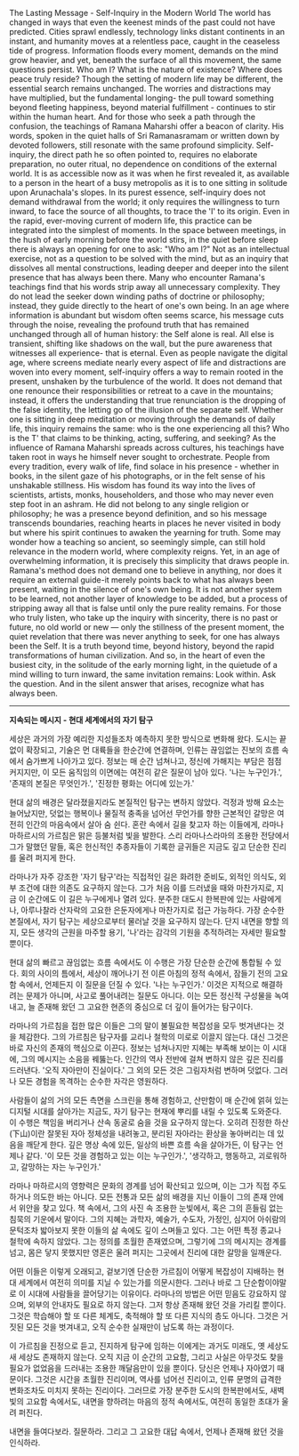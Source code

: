 The Lasting Message - Self-Inquiry in the Modern World
The world has changed in ways that even the keenest minds of the past could not have predicted. Cities sprawl endlessly, technology links distant continents in an instant, and humanity moves at a relentless pace, caught in the ceaseless tide of progress. Information floods every moment, demands on the mind grow heavier, and yet, beneath the surface of all this movement, the same questions persist. Who am I? What is the nature of existence? Where does peace truly reside?
Though the setting of modern life may be different, the essential search remains unchanged. The worries and distractions may have multiplied, but the fundamental longing- the pull toward something beyond fleeting happiness, beyond material fulfillment - continues to stir within the human heart. And for those who seek a path through the confusion, the teachings of Ramana Maharshi offer a beacon of clarity. His words, spoken in the quiet halls of Sri Ramanasramam or written down by devoted followers, still resonate with the same profound simplicity.
Self-inquiry, the direct path he so often pointed to, requires no elaborate preparation, no outer ritual, no dependence on conditions of the external world. It is as accessible now as it was when he first revealed it, as available to a person in the heart of a busy metropolis as it is to one sitting in solitude upon Arunachala's slopes. In its purest essence, self-inquiry does not demand withdrawal from the world; it only requires the willingness to turn inward, to face the source of all thoughts, to trace the 'I' to its origin.
Even in the rapid, ever-moving current of modern life, this practice can be integrated into the simplest of moments. In the space between meetings, in the hush of early morning before the world stirs, in the quiet before sleep there is always an opening for one to ask: "Who am I?" Not as an intellectual exercise, not as a question to be solved with the mind, but as an inquiry that dissolves all mental constructions, leading deeper and deeper into the silent presence that has always been there.
Many who encounter Ramana's teachings find that his words strip away all unnecessary complexity. They do not lead the seeker down winding paths of doctrine or philosophy; instead, they guide directly to the heart of one's own being. In an age where information is abundant but wisdom often seems scarce, his message cuts through the noise, revealing the profound truth that has remained unchanged through all of human history: the Self alone is real. All else is transient, shifting like shadows on the wall, but the pure awareness that witnesses all experience- that is eternal.
Even as people navigate the digital age, where screens mediate nearly every aspect of life and distractions are woven into every moment, self-inquiry offers a way to remain rooted in the present, unshaken by the turbulence of the world. It does not demand that one renounce their responsibilities or retreat to a cave in the mountains; instead, it offers the understanding that true renunciation is the dropping of the false identity, the letting go of the illusion of the separate self. Whether one is sitting in deep meditation or moving through the demands of daily life, this inquiry remains the same: who is the one experiencing all this? Who is the T' that claims to be thinking, acting, suffering, and seeking?
As the influence of Ramana Maharshi spreads across cultures, his teachings have taken root in ways he himself never sought to orchestrate. People from every tradition, every walk of life, find solace in his presence - whether in books, in the silent gaze of his photographs, or in the felt sense of his unshakable stillness. His wisdom has found its way into the lives of scientists, artists, monks, householders, and those who may never even step foot in an ashram. He did not belong to any single religion or philosophy; he was a presence beyond definition, and so his message transcends boundaries, reaching hearts in places he never visited in body but where his spirit continues to awaken the yearning for truth.
Some may wonder how a teaching so ancient, so seemingly simple, can still hold relevance in the modern world, where complexity reigns. Yet, in an age of overwhelming information, it is precisely this simplicity that draws people in. Ramana's method does not demand one to believe in anything, nor does it require an external guide-it merely points back to what has always been present, waiting in the silence of one's own being. It is not another system to be learned, not another layer of knowledge to be added, but a process of stripping away all that is false until only the pure reality remains.
For those who truly listen, who take up the inquiry with sincerity, there is no past or future, no old world or new — only the stillness of the present moment, the quiet revelation that there was never anything to seek, for one has always been the Self. It is a truth beyond time, beyond history, beyond the rapid transformations of human civilization. And so, in the heart of even the busiest city, in the solitude of the early morning light, in the quietude of a mind willing to turn inward, the same invitation remains:
Look within. Ask the question. And in the silent answer that arises, recognize what has always been.

---

**지속되는 메시지 - 현대 세계에서의 자기 탐구**

세상은 과거의 가장 예리한 지성들조차 예측하지 못한 방식으로 변화해 왔다. 도시는 끝없이 확장되고, 기술은 먼 대륙들을 한순간에 연결하며, 인류는 끊임없는 진보의 흐름 속에서 숨가쁘게 나아가고 있다. 정보는 매 순간 넘쳐나고, 정신에 가해지는 부담은 점점 커지지만, 이 모든 움직임의 이면에는 여전히 같은 질문이 남아 있다. '나는 누구인가.', '존재의 본질은 무엇인가.', '진정한 평화는 어디에 있는가.'

현대 삶의 배경은 달라졌을지라도 본질적인 탐구는 변하지 않았다. 걱정과 방해 요소는 늘어났지만, 덧없는 행복이나 물질적 충족을 넘어선 무언가를 향한 근본적인 갈망은 여전히 인간의 마음속에서 살아 숨 쉰다. 혼란 속에서 길을 찾고자 하는 이들에게, 라마나 마하르시의 가르침은 맑은 등불처럼 빛을 발한다. 스리 라마나스라마의 조용한 전당에서 그가 말했던 말들, 혹은 헌신적인 추종자들이 기록한 글귀들은 지금도 깊고 단순한 진리를 울려 퍼지게 한다.

라마나가 자주 강조한 '자기 탐구'라는 직접적인 길은 화려한 준비도, 외적인 의식도, 외부 조건에 대한 의존도 요구하지 않는다. 그가 처음 이를 드러냈을 때와 마찬가지로, 지금 이 순간에도 이 길은 누구에게나 열려 있다. 분주한 대도시 한복판에 있는 사람에게나, 아루나찰라 산자락의 고요한 은둔자에게나 마찬가지로 접근 가능하다. 가장 순수한 본질에서, 자기 탐구는 세상으로부터 물러날 것을 요구하지 않는다. 단지 내면을 향할 의지, 모든 생각의 근원을 마주할 용기, '나'라는 감각의 기원을 추적하려는 자세만 필요할 뿐이다.

현대 삶의 빠르고 끊임없는 흐름 속에서도 이 수행은 가장 단순한 순간에 통합될 수 있다. 회의 사이의 틈에서, 세상이 깨어나기 전 이른 아침의 정적 속에서, 잠들기 전의 고요함 속에서, 언제든지 이 질문을 던질 수 있다. '나는 누구인가.' 이것은 지적으로 해결하려는 문제가 아니며, 사고로 풀어내려는 질문도 아니다. 이는 모든 정신적 구성물을 녹여내고, 늘 존재해 왔던 그 고요한 현존의 중심으로 더 깊이 들어가는 탐구이다.

라마나의 가르침을 접한 많은 이들은 그의 말이 불필요한 복잡성을 모두 벗겨낸다는 것을 체감한다. 그의 가르침은 탐구자를 교리나 철학의 미로로 이끌지 않는다. 대신 그것은 바로 자신의 존재의 핵심으로 이끈다. 정보는 넘쳐나지만 지혜는 부족해 보이는 이 시대에, 그의 메시지는 소음을 꿰뚫는다. 인간의 역사 전반에 걸쳐 변하지 않은 깊은 진리를 드러낸다. '오직 자아만이 진실이다.' 그 외의 모든 것은 그림자처럼 변하며 덧없다. 그러나 모든 경험을 목격하는 순수한 자각은 영원하다.

사람들이 삶의 거의 모든 측면을 스크린을 통해 경험하고, 산만함이 매 순간에 얽혀 있는 디지털 시대를 살아가는 지금도, 자기 탐구는 현재에 뿌리를 내릴 수 있도록 도와준다. 이 수행은 책임을 버리거나 산속 동굴로 숨을 것을 요구하지 않는다. 오히려 진정한 하산(下山)이란 잘못된 자아 정체성을 내려놓고, 분리된 자아라는 환상을 놓아버리는 데 있음을 깨닫게 한다. 깊은 명상 속에 있든, 일상의 바쁜 흐름 속을 살아가든, 이 탐구는 언제나 같다. '이 모든 것을 경험하고 있는 이는 누구인가.', '생각하고, 행동하고, 괴로워하고, 갈망하는 자는 누구인가.'

라마나 마하르시의 영향력은 문화의 경계를 넘어 확산되고 있으며, 이는 그가 직접 주도하거나 의도한 바는 아니다. 모든 전통과 모든 삶의 배경을 지닌 이들이 그의 존재 안에서 위안을 찾고 있다. 책 속에서, 그의 사진 속 조용한 눈빛에서, 혹은 그의 흔들림 없는 침묵의 기운에서 말이다. 그의 지혜는 과학자, 예술가, 수도자, 가정인, 심지어 아쉬람의 문턱조차 밟아보지 못한 이들의 삶 속에도 깊이 스며들고 있다. 그는 어떤 특정 종교나 철학에 속하지 않았다. 그는 정의를 초월한 존재였으며, 그렇기에 그의 메시지는 경계를 넘고, 몸은 닿지 못했지만 영혼은 울려 퍼지는 그곳에서 진리에 대한 갈망을 일깨운다.

어떤 이들은 이렇게 오래되고, 겉보기엔 단순한 가르침이 어떻게 복잡성이 지배하는 현대 세계에서 여전히 의미를 지닐 수 있는가를 의문시한다. 그러나 바로 그 단순함이야말로 이 시대에 사람들을 끌어당기는 이유이다. 라마나의 방법은 어떤 믿음도 강요하지 않으며, 외부의 안내자도 필요로 하지 않는다. 그저 항상 존재해 왔던 것을 가리킬 뿐이다. 그것은 학습해야 할 또 다른 체계도, 축적해야 할 또 다른 지식의 층도 아니다. 그것은 거짓된 모든 것을 벗겨내고, 오직 순수한 실재만이 남도록 하는 과정이다.

이 가르침을 진정으로 듣고, 진지하게 탐구에 임하는 이에게는 과거도 미래도, 옛 세상도 새 세상도 존재하지 않는다. 오직 지금 이 순간의 고요함, 그리고 사실은 아무것도 찾을 필요가 없었음을 드러내는 조용한 깨달음만이 있을 뿐이다. 당신은 언제나 자아였기 때문이다. 그것은 시간을 초월한 진리이며, 역사를 넘어선 진리이고, 인류 문명의 급격한 변화조차도 미치지 못하는 진리이다. 그러므로 가장 분주한 도시의 한복판에서도, 새벽빛의 고요함 속에서도, 내면을 향하려는 마음의 정적 속에서도, 여전히 동일한 초대가 울려 퍼진다.

내면을 들여다보라. 질문하라. 그리고 그 고요한 대답 속에서, 언제나 존재해 왔던 것을 인식하라.